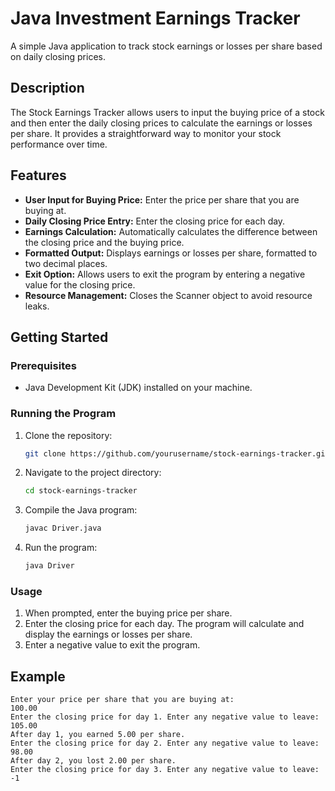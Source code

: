 # Java Investment Earnings Tracker

A simple Java application to track stock earnings or losses per share based on daily closing prices.

## Description

The Stock Earnings Tracker allows users to input the buying price of a stock and then enter the daily closing prices to calculate the earnings or losses per share. It provides a straightforward way to monitor your stock performance over time.

## Features

- **User Input for Buying Price:** Enter the price per share that you are buying at.
- **Daily Closing Price Entry:** Enter the closing price for each day.
- **Earnings Calculation:** Automatically calculates the difference between the closing price and the buying price.
- **Formatted Output:** Displays earnings or losses per share, formatted to two decimal places.
- **Exit Option:** Allows users to exit the program by entering a negative value for the closing price.
- **Resource Management:** Closes the Scanner object to avoid resource leaks.

## Getting Started

### Prerequisites

- Java Development Kit (JDK) installed on your machine.

### Running the Program

1. Clone the repository:
    ```bash
    git clone https://github.com/yourusername/stock-earnings-tracker.git
    ```
2. Navigate to the project directory:
    ```bash
    cd stock-earnings-tracker
    ```
3. Compile the Java program:
    ```bash
    javac Driver.java
    ```
4. Run the program:
    ```bash
    java Driver
    ```

### Usage

1. When prompted, enter the buying price per share.
2. Enter the closing price for each day. The program will calculate and display the earnings or losses per share.
3. Enter a negative value to exit the program.

## Example

```plaintext
Enter your price per share that you are buying at: 
100.00
Enter the closing price for day 1. Enter any negative value to leave: 
105.00
After day 1, you earned 5.00 per share.
Enter the closing price for day 2. Enter any negative value to leave: 
98.00
After day 2, you lost 2.00 per share.
Enter the closing price for day 3. Enter any negative value to leave: 
-1
